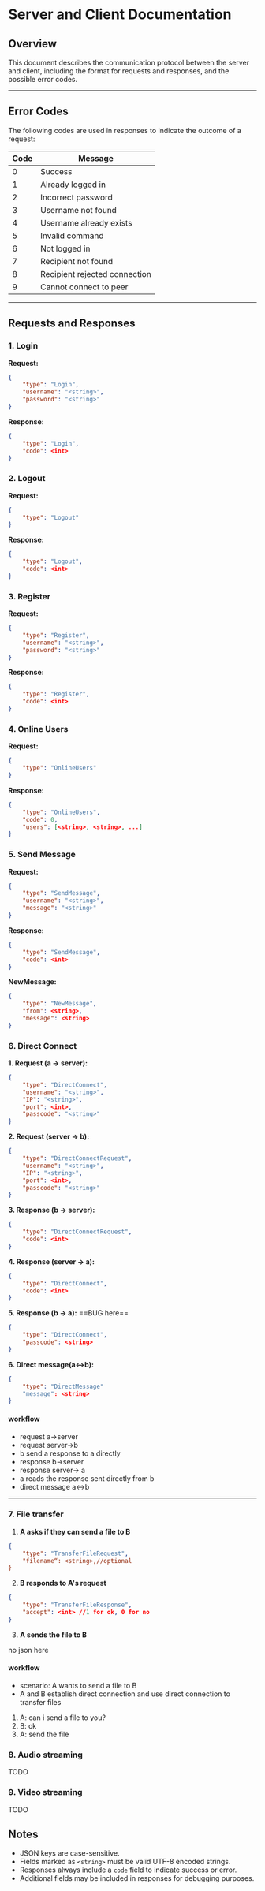 # Server and Client Documentation

## Overview
This document describes the communication protocol between the server and client, including the format for requests and responses, and the possible error codes.

---

## Error Codes
The following codes are used in responses to indicate the outcome of a request:

| Code | Message                               |
|------|---------------------------------------|
| 0    | Success                               |
| 1    | Already logged in                     |
| 2    | Incorrect password                    |
| 3    | Username not found                    |
| 4    | Username already exists               |
| 5    | Invalid command                       |
| 6    | Not logged in                         |
| 7    | Recipient not found                   |
| 8    | Recipient rejected connection         |
| 9    | Cannot connect to peer                |

---

## Requests and Responses

### 1. Login
**Request:**
```json
{
    "type": "Login",
    "username": "<string>",
    "password": "<string>"
}
```

**Response:**
```json
{
    "type": "Login",
    "code": <int>
}
```

### 2. Logout
**Request:**
```json
{
    "type": "Logout"
}
```

**Response:**
```json
{
    "type": "Logout",
    "code": <int>
}
```

### 3. Register
**Request:**
```json
{
    "type": "Register",
    "username": "<string>",
    "password": "<string>"
}
```

**Response:**
```json
{
    "type": "Register",
    "code": <int>
}
```

### 4. Online Users
**Request:**
```json
{
    "type": "OnlineUsers"
}
```

**Response:**
```json
{
    "type": "OnlineUsers",
    "code": 0,
    "users": [<string>, <string>, ...]
}
```

### 5. Send Message
**Request:**
```json
{
    "type": "SendMessage",
    "username": "<string>",
    "message": "<string>"
}
```

**Response:**
```json
{
    "type": "SendMessage",
    "code": <int>
}
```

**NewMessage:**
```json
{
    "type": "NewMessage",
    "from": <string>,
    "message": <string>
}
```

### 6. Direct Connect
**1. Request (a -> server):**
```json
{
    "type": "DirectConnect",
    "username": "<string>",
    "IP": "<string>",
    "port": <int>,
    "passcode": "<string>"
}
```

**2. Request (server -> b):**
```json
{
    "type": "DirectConnectRequest", 
    "username": "<string>",
    "IP": "<string>",
    "port": <int>,
    "passcode": "<string>"
}
```

**3. Response (b -> server):**
```json
{
    "type": "DirectConnectRequest",
    "code": <int>
}
```

**4. Response (server -> a):**
```json
{
    "type": "DirectConnect",
    "code": <int>
}
```



**5. Response (b -> a):** ==BUG here==
```json
{
    "type": "DirectConnect",
    "passcode": <string>
}
```


**6. Direct message(a<->b):**
```json
{
    "type": "DirectMessage"
    "message": <string>
}
```

#### workflow

- request a->server
- request server->b
- b send a response to a directly
- response b->server
- response server-> a
- a reads the response sent directly from b
- direct message a<->b

---

### 7. File transfer

1. **A asks if they can send a file to B**

```json
{
    "type": "TransferFileRequest",
    "filename“: <string>,//optional
}
```

2. **B responds to A's request**

```json
{
    "type": "TransferFileResponse",
    "accept": <int> //1 for ok, 0 for no
}
```

3. **A sends the file to B**

no json here

#### workflow
- scenario: A wants to send a file to B
- A and B establish direct connection and use direct connection to transfer files
1. A: can i send a file to you?
2. B: ok
3. A: send the file

### 8. Audio streaming
 TODO

### 9. Video streaming
TODO

## Notes
- JSON keys are case-sensitive.
- Fields marked as `<string>` must be valid UTF-8 encoded strings.
- Responses always include a `code` field to indicate success or error.
- Additional fields may be included in responses for debugging purposes.
